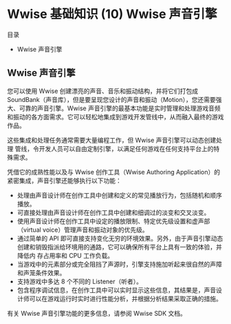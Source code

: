 # Wwise 基础知识 (10) Wwise 声音引擎

目录

- Wwise 声音引擎

## Wwise 声音引擎您可以使用 Wwise 创建漂亮的声音、音乐和振动结构，并将它们打包成 SoundBank（声音库），但是要呈现您设计的声音和振动（Motion），您还需要强大、可靠的声音引擎。Wwise 声音引擎的最基本功能是实时管理和处理游戏音频和振动的各方面需求。它可以轻松地集成到游戏开发管线中，从而融入最终的游戏作品。
这些集成和处理任务通常需要大量编程工作，但 Wwise 声音引擎可以动态创建处理管线，令开发人员可以自由定制引擎，以满足任何游戏在任何支持平台上的特殊需求。凭借它的成熟性能以及与 Wwise 创作工具（Wwise Authoring Application）的紧密集成，声音引擎还能够执行以下功能：
- 处理由声音设计师在创作工具中创建和定义的常见播放行为，包括随机和顺序播放。- 可直接处理由声音设计师在创作工具中创建和细调过的淡变和交叉淡变。- 使用声音设计师在创作工具中设定的播放限制、特定优先级设置和虚声部（virtualvoice）管理声音和振动对象的优先级。- 通过简单的 API 即可直接支持变化无穷的环境效果。另外，由于声音引擎动态创建和销毁指派给环境用的通路，它可以确保所有平台上具有一致的体验，并降低内存占用率和 CPU 工作负载。- 当游戏中的元素部分或完全阻挡了声源时，引擎支持施加听起来很自然的声障和声笼条件效果。- 支持游戏中多达 8 个不同的 Listener（听者）。- 包含程序调试信息，在创作工具中可以实时显示这些信息，其结果是，声音设计师可以在游戏运行时实时进行性能分析，并根据分析结果采取正确的措施。
有关 Wwise 声音引擎功能的更多信息，请参阅 Wwise SDK 文档。
